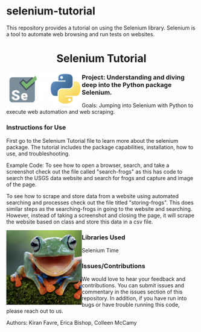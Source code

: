 # selenium-tutorial
This repository provides a tutorial on using the Selenium library. Selenium is a tool to automate web browsing and run tests on websites.


<h1 align="center"> Selenium Tutorial </h1>

<img align="left" src="Selenium.png" width="200">

### Project: Understanding and diving deep into the Python package Selenium.
Goals: Jumping into Selenium with Python to execute web automation and web scraping. 

### Instructions for Use
First go to the Selenium Tutorial file to learn more about the selenium package. The tutorial includes the package capabilities, installation, how to use, and troubleshooting.

Example Code:
To see how to open a browser, search, and take a screenshot check out the file called "search-frogs" as this has code to search the USGS data website and search for frogs and capture and image of the page.

To see how to scrape and store data from a website using automated searching and processes check out the file titled "storing-frogs". This does similar steps as the searching-frogs in going to the website and searching. However, instead of taking a screenshot and closing the page, it will scrape the website based on class and store this data in a csv file.

<img align="left" src="Screen Shot 2022-09-09 at 10.00.47 AM.png" width="200">

### Libraries Used 
Selenium
Time


### Issues/Contributions
We would love to hear your feedback and contributions. You can submit issues and commentary in the issues section of this repository. In addition, if you have run into bugs or have trouble running this code, please reach out to us.

Authors: Kiran Favre, Erica Bishop, Colleen McCamy



